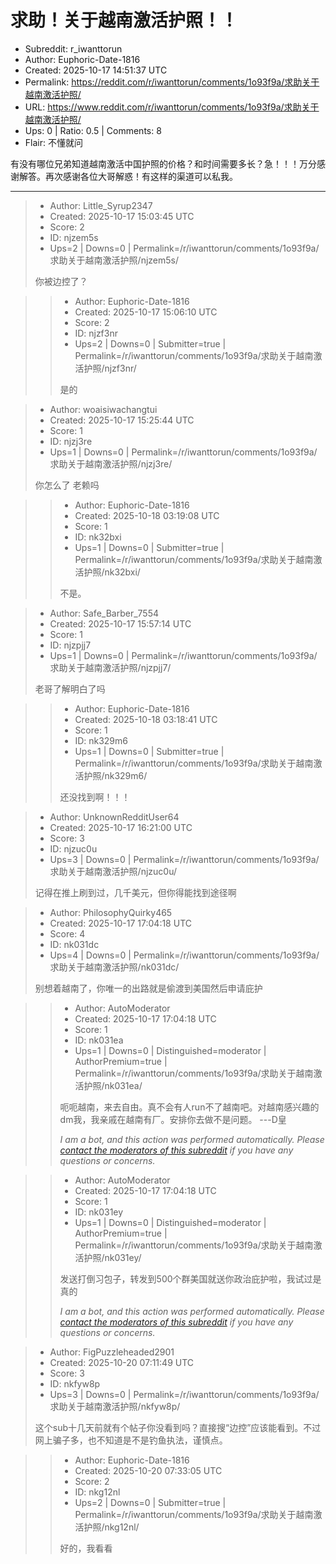 # 求助！关于越南激活护照！！

- Subreddit: r_iwanttorun
- Author: Euphoric-Date-1816
- Created: 2025-10-17 14:51:37 UTC
- Permalink: https://reddit.com/r/iwanttorun/comments/1o93f9a/求助关于越南激活护照/
- URL: https://www.reddit.com/r/iwanttorun/comments/1o93f9a/求助关于越南激活护照/
- Ups: 0 | Ratio: 0.5 | Comments: 8
- Flair: 不懂就问


有没有哪位兄弟知道越南激活中国护照的价格？和时间需要多长？急！！！万分感谢解答。再次感谢各位大哥解惑！有这样的渠道可以私我。


---

> - Author: Little_Syrup2347
> - Created: 2025-10-17 15:03:45 UTC
> - Score: 2
> - ID: njzem5s
> - Ups=2 | Downs=0 | Permalink=/r/iwanttorun/comments/1o93f9a/求助关于越南激活护照/njzem5s/
>
> 你被边控了？

>> - Author: Euphoric-Date-1816
>> - Created: 2025-10-17 15:06:10 UTC
>> - Score: 2
>> - ID: njzf3nr
>> - Ups=2 | Downs=0 | Submitter=true | Permalink=/r/iwanttorun/comments/1o93f9a/求助关于越南激活护照/njzf3nr/
>>
>> 是的

> - Author: woaisiwachangtui
> - Created: 2025-10-17 15:25:44 UTC
> - Score: 1
> - ID: njzj3re
> - Ups=1 | Downs=0 | Permalink=/r/iwanttorun/comments/1o93f9a/求助关于越南激活护照/njzj3re/
>
> 你怎么了 老赖吗

>> - Author: Euphoric-Date-1816
>> - Created: 2025-10-18 03:19:08 UTC
>> - Score: 1
>> - ID: nk32bxi
>> - Ups=1 | Downs=0 | Submitter=true | Permalink=/r/iwanttorun/comments/1o93f9a/求助关于越南激活护照/nk32bxi/
>>
>> 不是。

> - Author: Safe_Barber_7554
> - Created: 2025-10-17 15:57:14 UTC
> - Score: 1
> - ID: njzpjj7
> - Ups=1 | Downs=0 | Permalink=/r/iwanttorun/comments/1o93f9a/求助关于越南激活护照/njzpjj7/
>
> 老哥了解明白了吗

>> - Author: Euphoric-Date-1816
>> - Created: 2025-10-18 03:18:41 UTC
>> - Score: 1
>> - ID: nk329m6
>> - Ups=1 | Downs=0 | Submitter=true | Permalink=/r/iwanttorun/comments/1o93f9a/求助关于越南激活护照/nk329m6/
>>
>> 还没找到啊！！！

> - Author: UnknownRedditUser64
> - Created: 2025-10-17 16:21:00 UTC
> - Score: 3
> - ID: njzuc0u
> - Ups=3 | Downs=0 | Permalink=/r/iwanttorun/comments/1o93f9a/求助关于越南激活护照/njzuc0u/
>
> 记得在推上刷到过，几千美元，但你得能找到途径啊

> - Author: PhilosophyQuirky465
> - Created: 2025-10-17 17:04:18 UTC
> - Score: 4
> - ID: nk031dc
> - Ups=4 | Downs=0 | Permalink=/r/iwanttorun/comments/1o93f9a/求助关于越南激活护照/nk031dc/
>
> 别想着越南了，你唯一的出路就是偷渡到美国然后申请庇护

>> - Author: AutoModerator
>> - Created: 2025-10-17 17:04:18 UTC
>> - Score: 1
>> - ID: nk031ea
>> - Ups=1 | Downs=0 | Distinguished=moderator | AuthorPremium=true | Permalink=/r/iwanttorun/comments/1o93f9a/求助关于越南激活护照/nk031ea/
>>
>> 呃呃越南，来去自由。真不会有人run不了越南吧。对越南感兴趣的dm我，我亲戚在越南有厂。安排你去做不是问题。 ---D皇
>> 
>> *I am a bot, and this action was performed automatically. Please [contact the moderators of this subreddit](/message/compose/?to=/r/iwanttorun) if you have any questions or concerns.*

>> - Author: AutoModerator
>> - Created: 2025-10-17 17:04:18 UTC
>> - Score: 1
>> - ID: nk031ey
>> - Ups=1 | Downs=0 | Distinguished=moderator | AuthorPremium=true | Permalink=/r/iwanttorun/comments/1o93f9a/求助关于越南激活护照/nk031ey/
>>
>> 发送打倒习包子，转发到500个群美国就送你政治庇护啦，我试过是真的
>> 
>> *I am a bot, and this action was performed automatically. Please [contact the moderators of this subreddit](/message/compose/?to=/r/iwanttorun) if you have any questions or concerns.*

> - Author: FigPuzzleheaded2901
> - Created: 2025-10-20 07:11:49 UTC
> - Score: 3
> - ID: nkfyw8p
> - Ups=3 | Downs=0 | Permalink=/r/iwanttorun/comments/1o93f9a/求助关于越南激活护照/nkfyw8p/
>
> 这个sub十几天前就有个帖子你没看到吗？直接搜“边控”应该能看到。不过网上骗子多，也不知道是不是钓鱼执法，谨慎点。

>> - Author: Euphoric-Date-1816
>> - Created: 2025-10-20 07:33:05 UTC
>> - Score: 2
>> - ID: nkg12nl
>> - Ups=2 | Downs=0 | Submitter=true | Permalink=/r/iwanttorun/comments/1o93f9a/求助关于越南激活护照/nkg12nl/
>>
>> 好的，我看看
